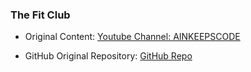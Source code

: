 ### The Fit Club

* Original Content: [Youtube Channel: AINKEEPSCODE](https://www.youtube.com/watch?v=gpqoZQ8GNK8)

* GitHub Original Repository: [GitHub Repo](https://github.com/ZainRk/FitClub-Starter)
